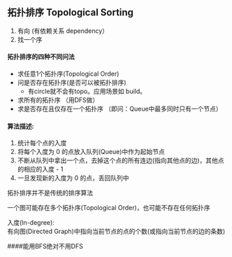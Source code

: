 ## 拓扑排序 Topological  Sorting

1. 有向 \(有依赖关系 dependency）
2. 找一个序

#### 拓扑排序的四种不同问法

* 求任意1个拓扑序\(Topological Order\) 
* 问是否存在拓扑序\(是否可以被拓扑排序\) 
  * 有circle就不会有topo。应用场景如 build。
* 求所有的拓扑序 （用DFS做）
* 求是否存在且仅存在一个拓扑序 （即问：Queue中最多同时只有一个节点）

#### 算法描述:

1. 统计每个点的入度
2. 将每个入度为 0 的点放入队列\(Queue\)中作为起始节点
3. 不断从队列中拿出一个点，去掉这个点的所有连边\(指向其他点的边\)，其他点的相应的入度 - 1 
4. 一旦发现新的入度为 0 的点，丢回队列中

拓扑排序并不是传统的排序算法

一个图可能存在多个拓扑序\(Topological Order\)，也可能不存在任何拓扑序

入度\(In-degree\):  
有向图\(Directed Graph\)中指向当前节点的点的个数\(或指向当前节点的边的条数\)

####能用BFS绝对不用DFS





